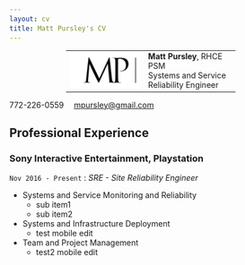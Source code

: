 ```yaml
---
layout: cv
title: Matt Pursley's CV
---
```


<center><table style="width:60%">
  <tr>
    <td valign="middle"><img src="assets/matt pursley resume logo v2 cropped.png" width="300"></td>
    <td valign="middle" align="left"><b>Matt Pursley</b>, RHCE PSM<br>Systems and Service Reliability Engineer</td>
  </tr>
</table>
</center>

<div id="webaddress">
<i class="fi-telephone"></i>
772-226-0559
<i class="fi-mail" style="margin-left:1em"></i>
<a href="mpursley@gmail.com">mpursley@gmail.com</a>
</div>

## Professional Experience

### __Sony Interactive Entertainment, Playstation__
```Nov 2016 - Present``` : _SRE - Site Reliability Engineer_

* Systems and Service Monitoring and Reliability
  * sub item1
  * sub item2
* Systems and Infrastructure Deployment
  * test mobile edit
* Team and Project Management
  * test2 mobile edit
